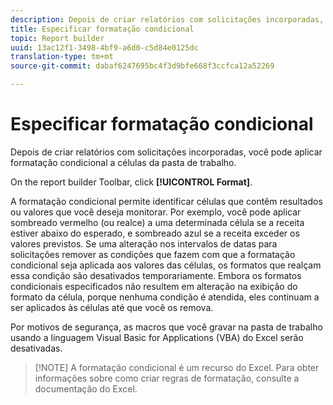 ```yaml
---
description: Depois de criar relatórios com solicitações incorporadas, você pode aplicar formatação condicional a células da pasta de trabalho.
title: Especificar formatação condicional
topic: Report builder
uuid: 13ac12f1-3498-4bf9-a6d0-c5d84e0125dc
translation-type: tm+mt
source-git-commit: dabaf6247695bc4f3d9bfe668f3ccfca12a52269

---
```



# Especificar formatação condicional

Depois de criar relatórios com solicitações incorporadas, você pode aplicar formatação condicional a células da pasta de trabalho.

On the report builder Toolbar, click **[!UICONTROL Format]**.

A formatação condicional permite identificar células que contêm resultados ou valores que você deseja monitorar. Por exemplo, você pode aplicar sombreado vermelho (ou realce) a uma determinada célula se a receita estiver abaixo do esperado, e sombreado azul se a receita exceder os valores previstos. Se uma alteração nos intervalos de datas para solicitações remover as condições que fazem com que a formatação condicional seja aplicada aos valores das células, os formatos que realçam essa condição são desativados temporariamente. Embora os formatos condicionais especificados não resultem em alteração na exibição do formato da célula, porque nenhuma condição é atendida, eles continuam a ser aplicados às células até que você os remova.

Por motivos de segurança, as macros que você gravar na pasta de trabalho usando a linguagem Visual Basic for Applications (VBA) do Excel serão desativadas.

>[!NOTE] A formatação condicional é um recurso do Excel. Para obter informações sobre como criar regras de formatação, consulte a documentação do Excel.

